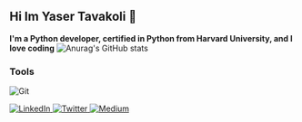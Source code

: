 ## Hi Im Yaser Tavakoli 👋
**I'm a Python developer, certified in Python from Harvard University, and I love coding**
![Anurag's GitHub stats](https://github-readme-stats.vercel.app/api?username=yaser25&show_icons=true&theme=radical)
### Tools

![Git](https://img.shields.io/badge/Git-F05032?logo=Git&logoColor=white&style=for-the-badge)

<div display="flex">
  <a href="https://www.linkedin.com/in/codewithbernard/">
    <img src="https://img.shields.io/badge/linkedin-%230077B5.svg?style=for-the-badge&logo=linkedin&logoColor=white" alt="LinkedIn"/>
  </a>
  <a href="https://twitter.com/CodeWithBernard">
    <img src="https://img.shields.io/badge/codewithbernard-%231DA1F2.svg?style=for-the-badge&logo=Twitter&logoColor=white" alt="Twitter"/>
  </a>
  <a href="https://medium.com/@bernardbad">
    <img src="https://img.shields.io/badge/Medium-12100E?style=for-the-badge&logo=medium&logoColor=white" alt="Medium"/>
  </a>
</div>


<!--
**yaser25/yaser25** is a ✨ _special_ ✨ repository because its `README.md` (this file) appears on your GitHub profile.

Here are some ideas to get you started:

- 🔭 I’m currently working on ...
- 🌱 I’m currently learning python...
- 👯 I’m looking to collaborate on ...
- 🤔 I’m looking for help with ...
- 💬 Ask me about ...
- 📫 How to reach me:yasertavakoli9@gmail.com ...
- 😄 Pronouns: ...
- ⚡ Fun fact: ...
-->
